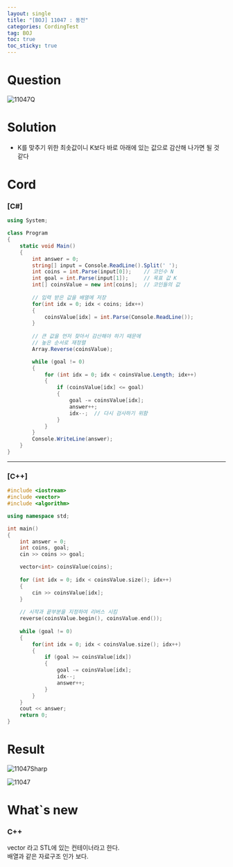 ```yaml
---
layout: single
title: "[BOJ] 11047 : 동전"
categories: CordingTest
tag: BOJ
toc: true
toc_sticky: true
---
```


# Question
![11047Q](https://user-images.githubusercontent.com/97664446/169690353-b49c4449-8a89-4afc-a3a0-c4ca06850631.PNG)

# Solution
- K를 맞추기 위한 최솟값이니 K보다 바로 아래에 있는 값으로 감산해 나가면 될 것 같다

# Cord
### [C#]

```c#
using System;

class Program
{
    static void Main()
    {
        int answer = 0;
        string[] input = Console.ReadLine().Split(' ');
        int coins = int.Parse(input[0]);	// 코인수 N
        int goal = int.Parse(input[1]);		// 목표 값 K
        int[] coinsValue = new int[coins];	// 코인들의 값
		
        // 입력 받은 값을 배열에 저장
        for(int idx = 0; idx < coins; idx++)
        {
            coinsValue[idx] = int.Parse(Console.ReadLine());
        }
        
        // 큰 값을 먼저 찾아서 감산해야 하기 때문에
        // 높은 순서로 재정렬 
        Array.Reverse(coinsValue);

        while (goal != 0)
        {
            for (int idx = 0; idx < coinsValue.Length; idx++)
            {
                if (coinsValue[idx] <= goal)
                {
                    goal -= coinsValue[idx];
                    answer++;
                    idx--;	// 다시 검사하기 위함
                }
            }
        }
        Console.WriteLine(answer);
    }
}
```

***

### [C++]

```c++
#include <iostream>
#include <vector>    
#include <algorithm> 

using namespace std;

int main()
{
    int answer = 0;
    int coins, goal;
    cin >> coins >> goal;

    vector<int> coinsValue(coins);
    
    for (int idx = 0; idx < coinsValue.size(); idx++)
    {
        cin >> coinsValue[idx];
    }
    
    // 시작과 끝부분을 지정하여 리버스 시킴
    reverse(coinsValue.begin(), coinsValue.end());
    
    while (goal != 0) 
    {
        for(int idx = 0; idx < coinsValue.size(); idx++)
        {
            if (goal >= coinsValue[idx]) 
            {
                goal -= coinsValue[idx];
                idx--;
                answer++;
            }
        }
    }
    cout << answer;
    return 0;
}
```

# Result
![11047Sharp](https://user-images.githubusercontent.com/97664446/168411904-663c1d4e-d56f-416f-80a1-159362f7ce5e.PNG)

![11047](https://user-images.githubusercontent.com/97664446/168411902-6ab87c2c-860a-43c8-9c8d-b4b2332e67e5.PNG)

# What`s new
### C++
vector 라고 STL에 있는 컨테이너라고 한다. <br>
배열과 같은 자료구조 인가 보다.
